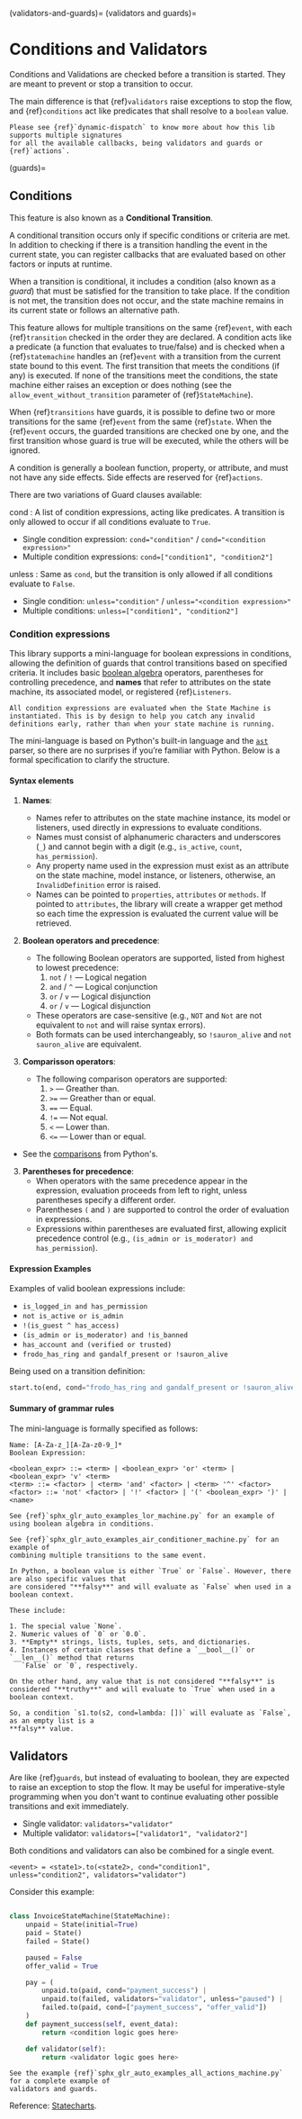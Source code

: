 (validators-and-guards)=
(validators and guards)=
# Conditions and Validators

Conditions and Validations are checked before a transition is started. They are meant to prevent or stop a
transition to occur.

The main difference is that {ref}`validators` raise exceptions to stop the flow, and {ref}`conditions`
act like predicates that shall resolve to a ``boolean`` value.

```{seealso}
Please see {ref}`dynamic-dispatch` to know more about how this lib supports multiple signatures
for all the available callbacks, being validators and guards or {ref}`actions`.
```

(guards)=
## Conditions

This feature is also known as a **Conditional Transition**.

A conditional transition occurs only if specific conditions or criteria are met. In addition to checking if there is a transition handling the event in the current state, you can register callbacks that are evaluated based on other factors or inputs at runtime.

When a transition is conditional, it includes a condition (also known as a _guard_) that must be satisfied for the transition to take place. If the condition is not met, the transition does not occur, and the state machine remains in its current state or follows an alternative path.

This feature allows for multiple transitions on the same {ref}`event`, with each {ref}`transition` checked in the order they are declared. A condition acts like a predicate (a function that evaluates to true/false) and is checked when a {ref}`statemachine` handles an {ref}`event` with a transition from the current state bound to this event. The first transition that meets the conditions (if any) is executed. If none of the transitions meet the conditions, the state machine either raises an exception or does nothing (see the `allow_event_without_transition` parameter of {ref}`StateMachine`).

When {ref}`transitions` have guards, it is possible to define two or more transitions for the same {ref}`event` from the same {ref}`state`. When the {ref}`event` occurs, the guarded transitions are checked one by one, and the first transition whose guard is true will be executed, while the others will be ignored.

A condition is generally a boolean function, property, or attribute, and must not have any side effects. Side effects are reserved for {ref}`actions`.

There are two variations of Guard clauses available:

cond
: A list of condition expressions, acting like predicates. A transition is only allowed to occur if
all conditions evaluate to ``True``.
* Single condition expression: `cond="condition"` / `cond="<condition expression>"`
* Multiple condition expressions: `cond=["condition1", "condition2"]`

unless
: Same as `cond`, but the transition is only allowed if all conditions evaluate to ``False``.
* Single condition: `unless="condition"` / `unless="<condition expression>"`
* Multiple conditions: `unless=["condition1", "condition2"]`

### Condition expressions

This library supports a mini-language for boolean expressions in conditions, allowing the definition of guards that control transitions based on specified criteria. It includes basic [boolean algebra](https://en.wikipedia.org/wiki/Boolean_algebra) operators, parentheses for controlling precedence, and **names** that refer to attributes on the state machine, its associated model, or registered {ref}`Listeners`.

```{tip}
All condition expressions are evaluated when the State Machine is instantiated. This is by design to help you catch any invalid definitions early, rather than when your state machine is running.
```

The mini-language is based on Python's built-in language and the [`ast`](https://docs.python.org/3/library/ast.html) parser, so there are no surprises if you’re familiar with Python. Below is a formal specification to clarify the structure.

#### Syntax elements

1. **Names**:
   - Names refer to attributes on the state machine instance, its model or listeners, used directly in expressions to evaluate conditions.
   - Names must consist of alphanumeric characters and underscores (`_`) and cannot begin with a digit (e.g., `is_active`, `count`, `has_permission`).
   - Any property name used in the expression must exist as an attribute on the state machine, model instance, or listeners, otherwise, an `InvalidDefinition` error is raised.
   - Names can be pointed to `properties`, `attributes` or `methods`. If pointed to `attributes`, the library will create a
     wrapper get method so each time the expression is evaluated the current value will be retrieved.

2. **Boolean operators and precedence**:
   - The following Boolean operators are supported, listed from highest to lowest precedence:
     1. `not` / `!` — Logical negation
     2. `and` / `^` — Logical conjunction
     3. `or` / `v` — Logical disjunction
     4. `or` / `v` — Logical disjunction
   - These operators are case-sensitive (e.g., `NOT` and `Not` are not equivalent to `not` and will raise syntax errors).
   - Both formats can be used interchangeably, so `!sauron_alive` and `not sauron_alive` are equivalent.

2. **Comparisson operators**:
   - The following comparison operators are supported:
     1. `>` — Greather than.
     2. `>=` — Greather than or equal.
     3. `==` — Equal.
     4. `!=` — Not equal.
     5. `<` — Lower than.
     6. `<=` — Lower than or equal.
  - See the [comparisons](https://docs.python.org/3/reference/expressions.html#comparisons) from Python's.

3. **Parentheses for precedence**:
   - When operators with the same precedence appear in the expression, evaluation proceeds from left to right, unless parentheses specify a different order.
   - Parentheses `(` and `)` are supported to control the order of evaluation in expressions.
   - Expressions within parentheses are evaluated first, allowing explicit precedence control (e.g., `(is_admin or is_moderator) and has_permission`).

#### Expression Examples

Examples of valid boolean expressions include:
- `is_logged_in and has_permission`
- `not is_active or is_admin`
- `!(is_guest ^ has_access)`
- `(is_admin or is_moderator) and !is_banned`
- `has_account and (verified or trusted)`
- `frodo_has_ring and gandalf_present or !sauron_alive`

Being used on a transition definition:

```python
start.to(end, cond="frodo_has_ring and gandalf_present or !sauron_alive")
```

#### Summary of grammar rules

The mini-language is formally specified as follows:

```
Name: [A-Za-z_][A-Za-z0-9_]*
Boolean Expression:

<boolean_expr> ::= <term> | <boolean_expr> 'or' <term> | <boolean_expr> 'v' <term>
<term> ::= <factor> | <term> 'and' <factor> | <term> '^' <factor>
<factor> ::= 'not' <factor> | '!' <factor> | '(' <boolean_expr> ')' | <name>

```

```{seealso}
See {ref}`sphx_glr_auto_examples_lor_machine.py` for an example of
using boolean algebra in conditions.
```

```{seealso}
See {ref}`sphx_glr_auto_examples_air_conditioner_machine.py` for an example of
combining multiple transitions to the same event.
```

```{hint}
In Python, a boolean value is either `True` or `False`. However, there are also specific values that
are considered "**falsy**" and will evaluate as `False` when used in a boolean context.

These include:

1. The special value `None`.
2. Numeric values of `0` or `0.0`.
3. **Empty** strings, lists, tuples, sets, and dictionaries.
4. Instances of certain classes that define a `__bool__()` or `__len__()` method that returns
   `False` or `0`, respectively.

On the other hand, any value that is not considered "**falsy**" is considered "**truthy**" and will evaluate to `True` when used in a boolean context.

So, a condition `s1.to(s2, cond=lambda: [])` will evaluate as `False`, as an empty list is a
**falsy** value.
```

## Validators


Are like {ref}`guards`, but instead of evaluating to boolean, they are expected to raise an
exception to stop the flow. It may be useful for imperative-style programming when you don't
want to continue evaluating other possible transitions and exit immediately.

* Single validator: `validators="validator"`
* Multiple validator: `validators=["validator1", "validator2"]`

Both conditions and validators can also be combined for a single event.

    <event> = <state1>.to(<state2>, cond="condition1", unless="condition2", validators="validator")

Consider this example:

```py

class InvoiceStateMachine(StateMachine):
    unpaid = State(initial=True)
    paid = State()
    failed = State()

    paused = False
    offer_valid = True

    pay = (
        unpaid.to(paid, cond="payment_success") |
        unpaid.to(failed, validators="validator", unless="paused") |
        failed.to(paid, cond=["payment_success", "offer_valid"])
    )
    def payment_success(self, event_data):
        return <condition logic goes here>

    def validator(self):
        return <validator logic goes here>
```
```{seealso}
See the example {ref}`sphx_glr_auto_examples_all_actions_machine.py` for a complete example of
validators and guards.
```

Reference: [Statecharts](https://statecharts.dev/).
